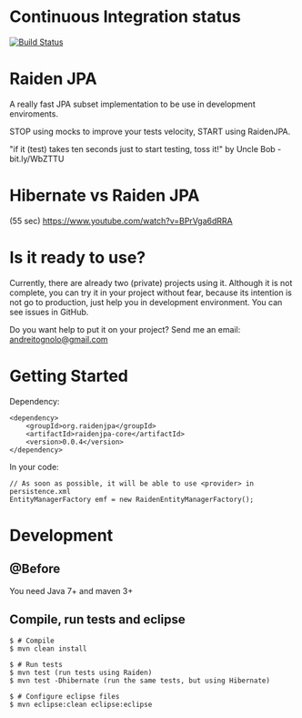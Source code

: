 Continuous Integration status
=========

[![Build Status](https://snap-ci.com/andreitognolo/raidenjpa/branch/master/build_image)](https://snap-ci.com/andreitognolo/raidenjpa/branch/master)

Raiden JPA
=========

A really fast JPA subset implementation to be use in development enviroments. 

STOP using mocks to improve your tests velocity, START using RaidenJPA.

"if it (test) takes ten seconds just to start testing, toss it!" by Uncle Bob - bit.ly/WbZTTU

Hibernate vs Raiden JPA
=========

(55 sec) https://www.youtube.com/watch?v=BPrVga6dRRA

Is it ready to use?
=========

Currently, there are already two (private) projects using it. Although it is not complete, you can try it in your project without fear, because its intention is not go to production, just help you in development environment. You can see issues in GitHub.

Do you want help to put it on your project? Send me an email: andreitognolo@gmail.com

Getting Started
=========
    
Dependency:

    <dependency>
        <groupId>org.raidenjpa</groupId>
        <artifactId>raidenjpa-core</artifactId>
        <version>0.0.4</version>
    </dependency>
    
In your code:

    // As soon as possible, it will be able to use <provider> in persistence.xml
    EntityManagerFactory emf = new RaidenEntityManagerFactory();

Development
=========

## @Before

You need Java 7+ and maven 3+

## Compile, run tests and eclipse

    $ # Compile 
    $ mvn clean install
    
    $ # Run tests
    $ mvn test (run tests using Raiden)
    $ mvn test -Dhibernate (run the same tests, but using Hibernate)

    $ # Configure eclipse files
    $ mvn eclipse:clean eclipse:eclipse
